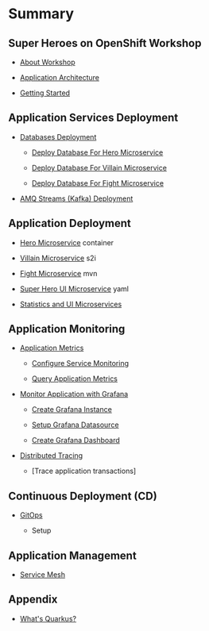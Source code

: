# Summary​

## Super Heroes on OpenShift Workshop

- [About Workshop](super-heroes-on-openshift-workshop/about-workshop.md)

- [Application Architecture](super-heroes-on-openshift-workshop/architecture.md)

- [Getting Started](super-heroes-on-openshift-workshop/getting-started.md)

## Application Services Deployment

- [Databases Deployment](technical-service-deployment/database-deployment.md)

  - [Deploy Database For Hero Microservice](technical-service-deployment/hero-database.md)

  - [Deploy Database For Villain Microservice](technical-service-deployment/villain-database.md)

  - [Deploy Database For Fight Microservice](technical-service-deployment/fight-database.md)

- [AMQ Streams (Kafka) Deployment](technical-service-deployment/kafka-deployment.md)

## Application Deployment

- [Hero Microservice](application-deployment/hero-microservice-deployment.md) container

- [Villain Microservice](application-deployment/villain-microservice-deployment.md) s2i

- [Fight Microservice](application-deployment/fight-microservice-deployment.md) mvn

- [Super Hero UI Microservice](application-deployment/super-hero-ui-microservice-deployment.md) yaml

- [Statistics and UI Microservices](application-deployment/statistics-and-ui-microservices-deployment.md)

## Application Monitoring

- [Application Metrics](application-monitoring/application-metrics.md)

  - [Configure Service Monitoring](application-monitoring/configure-service-monitoring.md)

  - [Query Application Metrics](application-monitoring/query-application-metric.md)

- [Monitor Application with Grafana](application-monitoring/monitor-app-with-grafana.md)

  - [Create Grafana Instance](application-monitoring/create-grafana-instance.md)

  - [Setup Grafana Datasource](application-monitoring/setup-grafana-datasource.md)

  - [Create Grafana Dashboard](application-monitoring/create-grafana-dashboard.md)

- [Distributed Tracing](application-monitoring/distributed-tracing.md)

  - [Trace application transactions]

## Continuous Deployment (CD)

- [GitOps](continuous-deployment/gitops.md)

  - Setup

## Application Management

- [Service Mesh](application-management/service-mesh.md)

## Appendix

- [What's Quarkus?](appendix/quarkus.md)
